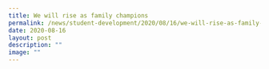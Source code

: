 ```yaml
---
title: We will rise as family champions
permalink: /news/student-development/2020/08/16/we-will-rise-as-family-champions/
date: 2020-08-16
layout: post
description: ""
image: ""
---
```

